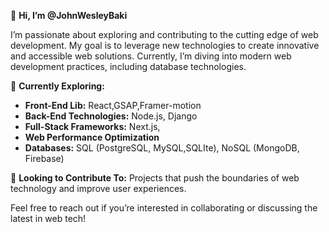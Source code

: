 
👋 **Hi, I’m @JohnWesleyBaki**

I’m passionate about exploring and contributing to the cutting edge of web development. My goal is to leverage new technologies to create innovative and accessible web solutions. Currently, I’m diving into modern web development practices, including database technologies.

🌱 **Currently Exploring:** 
- **Front-End Lib:** React,GSAP,Framer-motion 
- **Back-End Technologies:** Node.js, Django
- **Full-Stack Frameworks:** Next.js,
- **Web Performance Optimization**
- **Databases:** SQL (PostgreSQL, MySQL,SQLIte), NoSQL (MongoDB, Firebase)

🚀 **Looking to Contribute To:** Projects that push the boundaries of web technology and improve user experiences.

Feel free to reach out if you’re interested in collaborating or discussing the latest in web tech!


<!---
JohnWesleyBaki/JohnWesleyBaki is a ✨ special ✨ repository because its `README.md` (this file) appears on your GitHub profile.
You can click the Preview link to take a look at your changes.
--->
